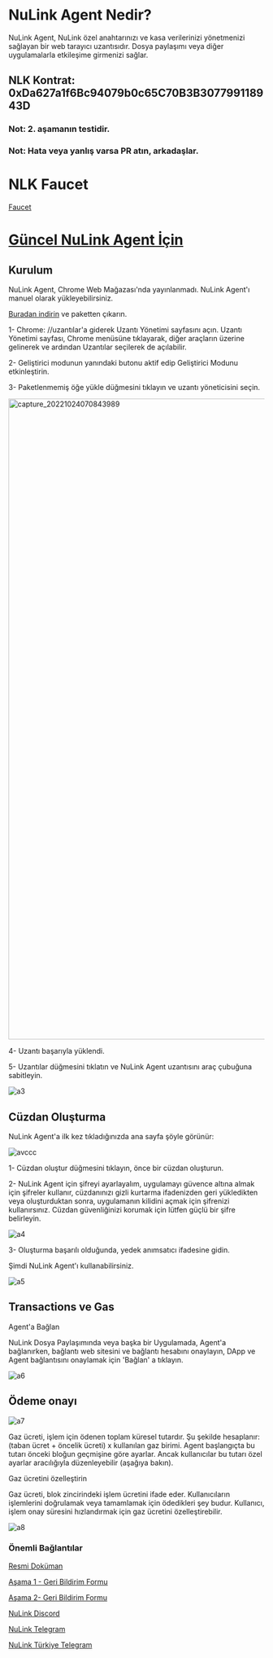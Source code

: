 # NuLink Agent Nedir?

NuLink Agent, NuLink özel anahtarınızı ve kasa verilerinizi yönetmenizi sağlayan bir web tarayıcı uzantısıdır. Dosya paylaşımı veya diğer uygulamalarla etkileşime girmenizi sağlar.

## NLK Kontrat: 0xDa627a1f6Bc94079b0c65C70B3B307799118943D

### Not: 2. aşamanın testidir.

### Not: Hata veya yanlış varsa PR atın, arkadaşlar.

# NLK Faucet

[Faucet](https://filetransfer.nulink.org/faucet)

# [Güncel NuLink Agent İçin](https://github.com/brsbrc/Testnetler-ve-Rehberler/blob/main/NuLink/Duyuru/nulink-agent-update.md)

## Kurulum

NuLink Agent, Chrome Web Mağazası'nda yayınlanmadı. NuLink Agent'ı manuel olarak yükleyebilirsiniz.

[Buradan indirin](https://download.nulink.org/release/agent/nulink-agent-1.0.zip) ve paketten çıkarın.

1- Chrome: //uzantılar'a giderek Uzantı Yönetimi sayfasını açın. Uzantı Yönetimi sayfası, Chrome menüsüne tıklayarak, diğer araçların üzerine gelinerek ve ardından Uzantılar seçilerek de açılabilir.

2- Geliştirici modunun yanındaki butonu aktif edip Geliştirici Modunu etkinleştirin.

3- Paketlenmemiş öğe yükle düğmesini tıklayın ve uzantı yöneticisini seçin.

<img width="1259" alt="capture_20221024070843989" src="https://user-images.githubusercontent.com/107190154/197931995-443ecb2d-b524-47d1-a10b-a029e4b06a75.png">

4- Uzantı başarıyla yüklendi.

5- Uzantılar düğmesini tıklatın ve NuLink Agent uzantısını araç çubuğuna sabitleyin.

![a3](https://user-images.githubusercontent.com/107190154/197932020-979d5b71-4fb5-4e3f-982d-20b7eb33594a.png)

## Cüzdan Oluşturma

NuLink Agent'a ilk kez tıkladığınızda ana sayfa şöyle görünür:

![avccc](https://user-images.githubusercontent.com/107190154/197932625-423a19d6-5b8d-4420-988a-40f7981d3d01.png)

1- Cüzdan oluştur düğmesini tıklayın, önce bir cüzdan oluşturun.

2- NuLink Agent için şifreyi ayarlayalım, uygulamayı güvence altına almak için şifreler kullanır, cüzdanınızı gizli kurtarma ifadenizden geri yükledikten veya oluşturduktan sonra, uygulamanın kilidini açmak için şifrenizi kullanırsınız. Cüzdan güvenliğinizi korumak için lütfen güçlü bir şifre belirleyin.

![a4](https://user-images.githubusercontent.com/107190154/197932081-fa12baa7-925d-4b3d-b145-cade8fc8c1ef.png)

3- Oluşturma başarılı olduğunda, yedek anımsatıcı ifadesine gidin.

Şimdi NuLink Agent'ı kullanabilirsiniz.

![a5](https://user-images.githubusercontent.com/107190154/197932109-433db49c-5296-41b5-9eb7-527e431028f1.png)

## Transactions ve Gas

Agent'a Bağlan

NuLink Dosya Paylaşımında veya başka bir Uygulamada, Agent'a bağlanırken, bağlantı web sitesini ve bağlantı hesabını onaylayın, DApp ve Agent bağlantısını onaylamak için 'Bağlan' a tıklayın.

![a6](https://user-images.githubusercontent.com/107190154/197932142-13a75935-0773-49ca-a2ba-e48ccb251109.png)

## Ödeme onayı

![a7](https://user-images.githubusercontent.com/107190154/197932166-618cf00b-779a-45c4-877a-d5547205e1a7.png)

Gaz ücreti, işlem için ödenen toplam küresel tutardır. Şu şekilde hesaplanır: (taban ücret + öncelik ücreti) x kullanılan gaz birimi. Agent başlangıçta bu tutarı önceki bloğun geçmişine göre ayarlar. Ancak kullanıcılar bu tutarı özel ayarlar aracılığıyla düzenleyebilir (aşağıya bakın).

Gaz ücretini özelleştirin

Gaz ücreti, blok zincirindeki işlem ücretini ifade eder. Kullanıcıların işlemlerini doğrulamak veya tamamlamak için ödedikleri şey budur. Kullanıcı, işlem onay süresini hızlandırmak için gaz ücretini özelleştirebilir.

![a8](https://user-images.githubusercontent.com/107190154/197932217-57af8103-9a68-49cf-bfec-35d46a21a62d.png)

### Önemli Bağlantılar

[Resmi Doküman](https://docs.nulink.org/products/testnet)

[Aşama 1 - Geri Bildirim Formu](https://docs.google.com/forms/d/e/1FAIpQLSep0rgPRcMd2kUhz53GYmBoktu-u-8npU2DakmzGpmpCmYZPw/viewform)

[Aşama 2- Geri Bildirim Formu](https://docs.google.com/forms/d/e/1FAIpQLSfyXt9u_in78ETutHcWPCg2AuaRjdCvtb1WBeiGJXGLcX8oiA/viewform)

[NuLink Discord](https://discord.gg/Aqaumg4C)

[NuLink Telegram](https://t.me/NuLink2021)

[NuLink Türkiye Telegram](https://t.me/NuLink_Turkey)
